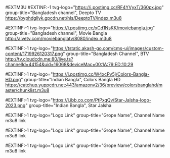 #EXTM3U
#EXTINF:-1 tvg-logo="https://i.postimg.cc/RF4YVyxT/360px.jpg" group-title="Bangladesh channel", Deepto TV
https://byphdgllyk.gpcdn.net/hls/DeeptoTV/index.m3u8

#EXTINF:-1 tvg-logo="https://i.postimg.cc/xCd1NsKK/moviebangla.jpg" group-title="Bangladesh channel", Movie Bangla
http://alvetv.com/moviebanglatv/8080/index.m3u8

#EXTINF:-1 tvg-logo="https://tstatic.akash-go.com/cms-ui/images/custom-content/1719926120317.png" group-title="Bangladesh Channel", BTV
http://tv.cloudcdn.me:80/live.ts?channelId=44154&uid=16068&deviceMac=00:1A:79:ED:10:29

#EXTINF:-1 tvg-logo="https://i.postimg.cc/W4xcPv5j/Colors-Bangla-HD.png" group-title="Indian Bangla", Colors Bangla HD
https://catchup.yuppcdn.net:443/amazonv2/36/preview/colorsbanglahd/master/chunklist.m3u8

#EXTINF:-1 tvg-logo="https://i.ibb.co.com/PtPxqQv/Star-Jalsha-logo-2023.png" group-title="Indian Bangla", Star Jalsha


#EXTINF:-1 tvg-logo="Logo Link" group-title="Grope Name", Channel Name
m3u8 link

#EXTINF:-1 tvg-logo="Logo Link" group-title="Grope Name", Channel Name
m3u8 link

#EXTINF:-1 tvg-logo="Logo Link" group-title="Grope Name", Channel Name
m3u8 link
